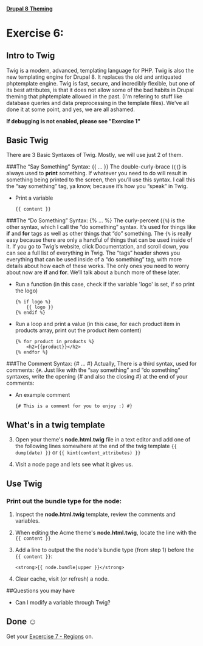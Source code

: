 #### [Drupal 8 Theming](README.md)

# Exercise 6: 

## Intro to Twig 

Twig is a modern, advanced, templating language for PHP. Twig is also the new templating engine for Drupal 8. It replaces the old and antiquated phptemplate engine. Twig is fast, secure, and incredibly flexible, but one of its best attributes, is that it does not allow some of the bad habits in Drupal theming that phptemplate allowed in the past. (I'm refering to stuff like database queries and data preprocessing in the template files). We've all done it at some point, and yes, we are all ashamed.

**If debugging is not enabled, please see "Exercise 1"**

## Basic Twig

There are 3 Basic Syntaxes of Twig. Mostly, we will use just 2 of them.

###The “Say Something” Syntax: {{ ... }}
The double-curly-brace (`{{`) is always used to **print** something. If whatever you need to do will result in something being printed to the screen, then you’ll use this syntax. I call this the “say something” tag, ya know, because it’s how you “speak” in Twig.

+ Print a variable

  ```twig
  {{ content }}
  ``` 

###The “Do Something” Syntax: {% ... %}
The curly-percent (`{%`) is the other syntax, which I call the “do something” syntax. It’s used for things like **if** and **for** tags as well as other things that “do” something. The `{%` is really easy because there are only a handful of things that can be used inside of it. If you go to Twig’s website, click Documentation, and scroll down, you can see a full list of everything in Twig. The “tags” header shows you everything that can be used inside of a “do something” tag, with more details about how each of these works. The only ones you need to worry about now are **if** and **for**. We’ll talk about a bunch more of these later.

+ Run a function (in this case, check if the variable 'logo' is set, if so print the logo)

  ```twig
  {% if logo %}
      {{ logo }}
  {% endif %}
  ```

+ Run a loop and print a value (in this case, for each product item in products array, print out the product item content)

  ```twig
  {% for product in products %}
      <h2>{{product}}</h2>
  {% endfor %}
  ```

###The Comment Syntax: {# ... #}
Actually, There is a third syntax, used for comments: `{#`. Just like with the “say something” and “do something” syntaxes, write the opening {# and also the closing #} at the end of your comments:

+ An example comment

  ```twig
  {# This is a comment for you to enjoy :) #}
  ``` 


## What's in a twig template

3. Open your theme's **node.html.twig** file in a text editor and add one of the following lines somewhere at the end of the twig template `{{ dump(date) }}` or `{{ kint(content_attributes) }}`

4. Visit a node page and lets see what it gives us.

## Use Twig
### Print out the bundle type for the node:

1. Inspect the **node.html.twig** template, review the comments and variables.

2. When editing the Acme theme's **node.html.twig**, locate the line with the ``{{ content }}``

3. Add a line to output the the node's bundle type (from step 1) before the ``{{ content }}``: 

	```twig
	<strong>{{ node.bundle|upper }}</strong>
	```

4. Clear cache, visit (or refresh) a node.

##Questions you may have

+ Can I modify a variable through Twig?


## Done ☺

Get your [Excercise 7 - Regions](exercise_07-twig-new-region.md) on.
